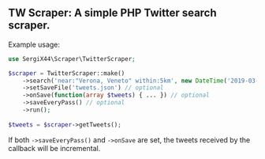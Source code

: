 ## TW Scraper: A simple PHP Twitter search scraper.

Example usage:
```php
use SergiX44\Scraper\TwitterScraper;

$scraper = TwitterScraper::make()
	->search('near:"Verona, Veneto" within:5km', new DateTime('2019-03-01'), new DateTime())
	->setSaveFile('tweets.json') // optional
	->onSave(function(array $tweets) { ... }) // optional
	->saveEveryPass() // optional
	->run();
	
$tweets = $scraper->getTweets();
```

If both `->saveEveryPass()` and `->onSave` are set, the tweets received by the callback will be incremental.